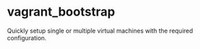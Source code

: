 # vagrant_bootstrap
Quickly setup single or multiple virtual machines with the required configuration.
